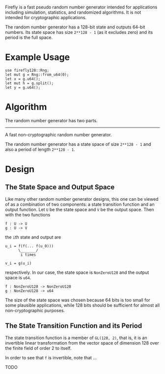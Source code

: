 Firefly is a fast pseudo random number generator intended for applications
including simulation, statistics, and randomized algorithms. It is not intended
for cryptographic applications.

The random number generator has a 128-bit state and outputs 64-bit numbers.
Its state space has size `2**128 - 1` (as it excludes zero) and its period is
the full space.

# Example Usage

```
use firefly128::Rng;
let mut g = Rng::from_u64(0);
let x = g.u64();
let mut h = g.split();
let y = g.u64();
```

# Algorithm

The random number generator has two parts.

-----------

A fast non-cryptographic random number generator.

The random number generator has a state space of size `2**128 - 1` and also
a period of length `2**128 - 1`.

# Design

## The State Space and Output Space

Like many other random number generator designs, this one can be viewed of
as a combination of two components: a state transition function and an
output function. Let `U` be the state space and `V` be the output space.
Then with the two functions

```text
f : U -> U
g : U -> V
```

the `i`th state and output are

```text
u_i = f(f(... f(u_0)))
      \_______/
       i times

v_i = g(u_i)
```

respectively. In our case, the state space is `NonZeroU128` and the
output space is `u64`.

```text
f : NonZeroU128 -> NonZeroU128
g : NonZeroU128 -> u64
```

The size of the state space was chosen because 64 bits is too small for
some plausible applications, while 128 bits should be sufficient for almost
all non-cryptographic purposes.

## The State Transition Function and its Period

The state transition function is a member of `GL(128, 2)`, that is, it is
an invertible linear transformation from the vector space of dimension 128
over the finite field of order 2 to itself.

In order to see that `f` is invertible, note that ...

TODO
